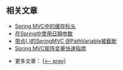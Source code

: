## 相关文章

+ [Spring MVC中的缓存标头](docs/SpringMVC中的缓存标头.md)
+ [在Spring中使用日期参数](docs/在Spring中使用日期参数.md)
+ [带点(.)的SpringMVC @PathVariable被截断](docs/带点(.)的SpringMVC-@PathVariable被截断.md)
+ [Spring MVC矩阵变量快速指南](docs/SpringMVC矩阵变量快速指南.md)

- 更多文章： [[<-- prev]](../spring-mvc-java-1/README.md)
